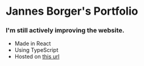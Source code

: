 # Jannes Borger's Portfolio
### I'm still actively improving the website.
- Made in React
- Using TypeScript
- Hosted on [this url](https://portfolio-synkrotics-projects.vercel.app)